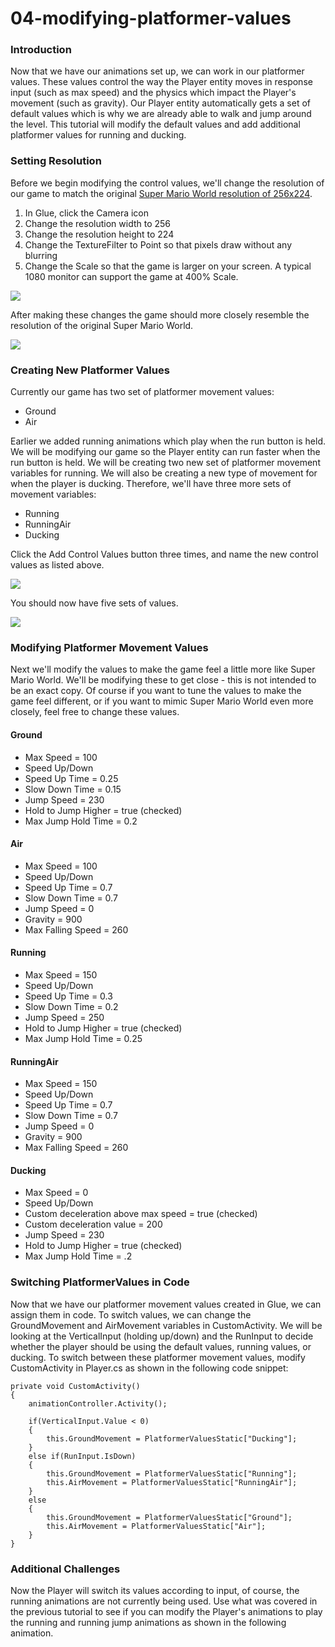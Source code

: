 # 04-modifying-platformer-values

### Introduction

Now that we have our animations set up, we can work in our platformer values. These values control the way the Player entity moves in response input (such as max speed) and the physics which impact the Player's movement (such as gravity). Our Player entity automatically gets a set of default values which is why we are already able to walk and jump around the level. This tutorial will modify the default values and add additional platformer values for running and ducking.

### Setting Resolution

Before we begin modifying the control values, we'll change the resolution of our game to match the original [Super Mario World resolution of 256x224](https://smwspeedruns.com/Version\_Differences).

1. In Glue, click the Camera icon
2. Change the resolution width to 256
3. Change the resolution height to 224
4. Change the TextureFilter to Point so that pixels draw without any blurring
5. Change the Scale so that the game is larger on your screen. A typical 1080 monitor can support the game at 400% Scale.

![](../../../../media/2021-03-img\_6053edb5bceed.png)

After making these changes the game should more closely resemble the resolution of the original Super Mario World.

![](../../../../media/2021-03-img\_606107009dcee.png)

### Creating New Platformer Values

Currently our game has two set of platformer movement values:

* Ground
* Air

Earlier we added running animations which play when the run button is held. We will be modifying our game so the Player entity can run faster when the run button is held. We will be creating two new set of platformer movement variables for running. We will also be creating a new type of movement for when the player is ducking. Therefore, we'll have three more sets of movement variables:

* Running
* RunningAir
* Ducking

Click the Add Control Values button three times, and name the new control values as listed above.

![](../../../../media/2021-03-img\_6053f22e87865.png)

You should now have five sets of values.

![](../../../../media/2021-03-img\_6053f2886d5c9.png)

### Modifying Platformer Movement Values

Next we'll modify the values to make the game feel a little more like Super Mario World. We'll be modifying these to get close - this is not intended to be an exact copy. Of course if you want to tune the values to make the game feel different, or if you want to mimic Super Mario World even more closely, feel free to change these values.

#### Ground

* Max Speed = 100
* Speed Up/Down
* Speed Up Time = 0.25
* Slow Down Time = 0.15
* Jump Speed = 230
* Hold to Jump Higher = true (checked)
* Max Jump Hold Time = 0.2

#### Air

* Max Speed = 100
* Speed Up/Down
* Speed Up Time = 0.7
* Slow Down Time = 0.7
* Jump Speed = 0
* Gravity = 900
* Max Falling Speed = 260

#### Running

* Max Speed = 150
* Speed Up/Down
* Speed Up Time = 0.3
* Slow Down Time = 0.2
* Jump Speed = 250
* Hold to Jump Higher = true (checked)
* Max Jump Hold Time = 0.25

#### RunningAir

* Max Speed = 150
* Speed Up/Down
* Speed Up Time = 0.7
* Slow Down Time = 0.7
* Jump Speed = 0
* Gravity = 900
* Max Falling Speed = 260

#### Ducking

* Max Speed = 0
* Speed Up/Down
* Custom deceleration above max speed = true (checked)
* Custom deceleration value = 200
* Jump Speed = 230
* Hold to Jump Higher = true (checked)
* Max Jump Hold Time = .2

### Switching PlatformerValues in Code

Now that we have our platformer movement values created in Glue, we can assign them in code. To switch values, we can change the GroundMovement and AirMovement variables in CustomActivity. We will be looking at the VerticalInput (holding up/down) and the RunInput to decide whether the player should be using the default values, running values, or ducking. To switch between these platformer movement values, modify CustomActivity in Player.cs as shown in the following code snippet:

```
private void CustomActivity()
{
    animationController.Activity();

    if(VerticalInput.Value < 0)
    {
        this.GroundMovement = PlatformerValuesStatic["Ducking"];
    }
    else if(RunInput.IsDown)
    {
        this.GroundMovement = PlatformerValuesStatic["Running"];
        this.AirMovement = PlatformerValuesStatic["RunningAir"];
    }
    else
    {
        this.GroundMovement = PlatformerValuesStatic["Ground"];
        this.AirMovement = PlatformerValuesStatic["Air"];
    }
}
```

### Additional Challenges

Now the Player will switch its values according to input, of course, the running animations are not currently being used. Use what was covered in the previous tutorial to see if you can modify the Player's animations to play the running and running jump animations as shown in the following animation. 

<figure><img src="../../../../media/2021-03-2021\_March\_28\_165247.gif" alt=""><figcaption></figcaption></figure>

 &#x20;
